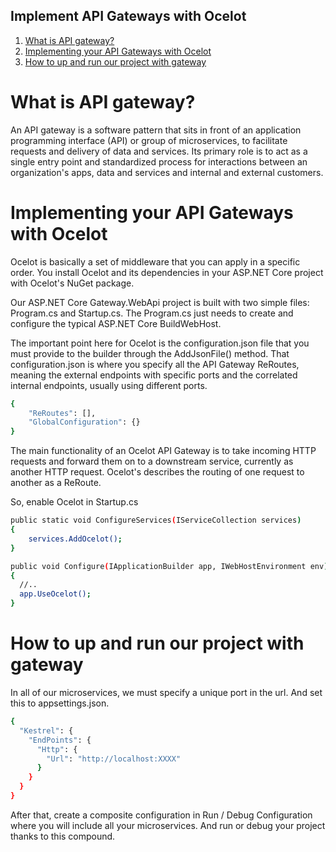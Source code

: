 ## Implement API Gateways with Ocelot

1. [What is API gateway?](#apigateway)
2. [Implementing your API Gateways with Ocelot](#implementingwithocelot)
3. [How to up and run our project with gateway](#up&run)

# What is API gateway?<a name="apigateway"> </a>

An API gateway is a software pattern that sits in front of an application programming interface (API) or group of
microservices, to facilitate requests and delivery of data and services. Its primary role is to act as a single entry
point and standardized process for interactions between an organization's apps, data and services and internal and
external customers.

# Implementing your API Gateways with Ocelot<a name="implementingwithocelot"> </a>

Ocelot is basically a set of middleware that you can apply in a specific order. You install Ocelot and its dependencies
in your ASP.NET Core project with Ocelot's NuGet package.

Our ASP.NET Core Gateway.WebApi project is built with two simple files: Program.cs and Startup.cs. The Program.cs just
needs to create and configure the typical ASP.NET Core BuildWebHost.

The important point here for Ocelot is the configuration.json file that you must provide to the builder through the
AddJsonFile() method. That configuration.json is where you specify all the API Gateway ReRoutes, meaning the external
endpoints with specific ports and the correlated internal endpoints, usually using different ports.

```bash
{
    "ReRoutes": [],
    "GlobalConfiguration": {}
}
```

The main functionality of an Ocelot API Gateway is to take incoming HTTP requests and forward them on to a downstream
service, currently as another HTTP request. Ocelot's describes the routing of one request to another as a ReRoute.

So, enable Ocelot in Startup.cs

```bash
public static void ConfigureServices(IServiceCollection services)
{
    services.AddOcelot();
}

public void Configure(IApplicationBuilder app, IWebHostEnvironment env)
{
  //..
  app.UseOcelot();
}
```

# How to up and run our project with gateway<a name="up&run"> </a>

In all of our microservices, we must specify a unique port in the url. And set this to appsettings.json.

```bash
{
  "Kestrel": {
    "EndPoints": {
      "Http": {
        "Url": "http://localhost:XXXX"
      }
    }
  }
}
```

After that, create a composite configuration in Run / Debug Configuration where you will include all your microservices.
And run or debug your project thanks to this compound. 



